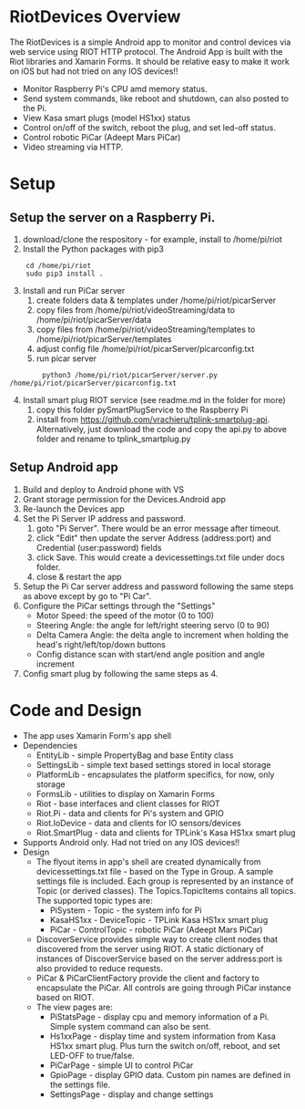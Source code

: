 # RiotDevices Overview
The RiotDevices is a simple Android app to monitor and control devices via web service using RIOT HTTP protocol.
The Android App is built with the Riot libraries and Xamarin Forms.
It should be relative easy to make it work on iOS but had not tried on any IOS devices!!
* Monitor Raspberry Pi's CPU amd memory status. 
* Send system commands, like reboot and shutdown, can also posted to the Pi.
* View Kasa smart plugs (model HS1xx) status 
* Control on/off of the switch, reboot the plug, and set led-off status.
* Control robotic PiCar (Adeept Mars PiCar)
* Video streaming via HTTP.

# Setup
## Setup the server on a Raspberry Pi.
1. download/clone the respository - for example, install to /home/pi/riot
2. Install the Python packages with pip3
```
    cd /home/pi/riot
    sudo pip3 install .
```
3. Install and run PiCar server
    1. create folders data & templates under /home/pi/riot/picarServer
    2. copy files from /home/pi/riot/videoStreaming/data to /home/pi/riot/picarServer/data
    3. copy files from /home/pi/riot/videoStreaming/templates to /home/pi/riot/picarServer/templates
    4. adjust config file /home/pi/riot/picarServer/picarconfig.txt
    5. run picar server
```
        python3 /home/pi/riot/picarServer/server.py /home/pi/riot/picarServer/picarconfig.txt
```
4. Install smart plug RIOT service (see readme.md in the folder for more)
    1. copy this folder pySmartPlugService to the Raspberry Pi
    2. install from https://github.com/vrachieru/tplink-smartplug-api. Alternatively, just download the code and copy the api.py to above folder and rename to tplink_smartplug.py

## Setup Android app
1. Build and deploy to Android phone with VS
2. Grant storage permission for the Devices.Android app
3. Re-launch the Devices app
4. Set the Pi Server IP address and password.
    1. goto "Pi Server". There would be an error message after timeout.
    2. click "Edit" then update the server Address (address:port) and Credential (user:password) fields
    3. click Save. This would create a devicessettings.txt file under docs folder.
    4. close & restart the app
5. Setup the Pi Car server address and password following the same steps as above except by go to "Pi Car".
6. Configure the PiCar settings through the "Settings"
    * Motor Speed: the speed of the motor (0 to 100)
    * Steering Angle: the angle for left/right steering servo (0 to 90)
    * Delta Camera Angle: the delta angle to increment when holding the head's right/left/top/down buttons
    * Config distance scan with start/end angle position and angle increment
7. Config smart plug by following the same steps as 4.

# Code and Design
* The app uses Xamarin Form's app shell
* Dependencies
    * EntityLib - simple PropertyBag and base Entity class
    * SettingsLib - simple text based settings stored in local storage
    * PlatformLib - encapsulates the platform specifics, for now, only storage
    * FormsLib - utilities to display on Xamarin Forms
    * Riot - base interfaces and client classes for RIOT
    * Riot.Pi - data and clients for Pi's system and GPIO
    * Riot.IoDevice - data and clients for IO sensors/devices
    * Riot.SmartPlug - data and clients for TPLink's Kasa HS1xx smart plug
* Supports Android only. Had not tried on any IOS devices!!
* Design
    * The flyout items in app's shell are created dynamically from devicessettings.txt file - based on the Type in Group. A sample settings file is included.
      Each group is represented by an instance of Topic (or derived classes). The Topics.TopicItems contains all topics. The supported topic types are: 
        * PiSystem - Topic - the system info for Pi
        * KasaHS1xx - DeviceTopic - TPLink Kasa HS1xx smart plug
        * PiCar - ControlTopic - robotic PiCar (Adeept Mars PiCar)
    * DiscoverService provides simple way to create client nodes that discovered from the server using RIOT.
      A static dictionary of instances of DiscoverService based on the server address:port is also provided to reduce requests.
    * PiCar & PiCarClientFactory provide the client and factory to encapsulate the PiCar. All controls are going through PiCar instance based on RIOT.
    * The view pages are:
        * PiStatsPage - display cpu and memory information of a Pi. Simple system command can also be sent.
        * Hs1xxPage - display time and system information from Kasa HS1xx smart plug. Plus turn the switch on/off, reboot, and set LED-OFF to true/false.
        * PiCarPage - simple UI to control PiCar
        * GpioPage - display GPIO data. Custom pin names are defined in the settings file.
        * SettingsPage - display and change settings

